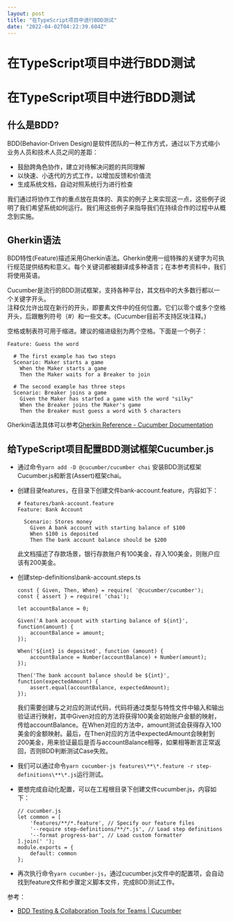 ```yaml
---
layout: post
title: "在TypeScript项目中进行BDD测试"
date: "2022-04-02T04:22:39.604Z"
---
```

在TypeScript项目中进行BDD测试
=====================

在TypeScript项目中进行BDD测试
=====================

什么是BDD?
-------

BDD(Behavior-Driven Design)是软件团队的一种工作方式，通过以下方式缩小业务人员和技术人员之间的差距：

*   鼓励跨角色协作，建立对待解决问题的共同理解
*   以快速、小迭代的方式工作，以增加反馈和价值流
*   生成系统文档，自动对照系统行为进行检查

我们通过将协作工作的重点放在具体的、真实的例子上来实现这一点，这些例子说明了我们希望系统如何运行。我们用这些例子来指导我们在持续合作的过程中从概念到实施。

Gherkin语法
---------

BDD特性(Feature)描述采用Gherkin语法。Gherkin使用一组特殊的关键字为可执行规范提供结构和意义。每个关键词都被翻译成多种语言；在本参考资料中，我们将使用英语。

Cucumber是流行的BDD测试框架，支持各种平台，其文档中的大多数行都以一个关键字开头。  
注释仅允许出现在新行的开头，即要素文件中的任何位置。它们以零个或多个空格开头，后跟散列符号（#）和一些文本。(Cucumber目前不支持区块注释。)

空格或制表符可用于缩进。建议的缩进级别为两个空格。下面是一个例子：

    Feature: Guess the word
    
      # The first example has two steps
      Scenario: Maker starts a game
        When the Maker starts a game
        Then the Maker waits for a Breaker to join
    
      # The second example has three steps
      Scenario: Breaker joins a game
        Given the Maker has started a game with the word "silky"
        When the Breaker joins the Maker's game
        Then the Breaker must guess a word with 5 characters
    

Gherkin语法具体可以参考[Gherkin Reference - Cucumber Documentation](https://cucumber.io/docs/gherkin/reference/)

给TypeScript项目配置BDD测试框架Cucumber.js
---------------------------------

*   通过命令`yarn add -D @cucumber/cucumber chai` 安装BDD测试框架Cucumber.js和断言(Assert)框架chai。
    
*   创建目录features，在目录下创建文件bank-account.feature，内容如下：
    
        # features/bank-account.feature
        Feature: Bank Account
        
          Scenario: Stores money
            Given A bank account with starting balance of $100
            When $100 is deposited
            Then The bank account balance should be $200
        
    
    此文档描述了存款场景，银行存款账户有100美金，存入100美金，则账户应该有200美金。
    
*   创建step-definitions\\bank-account.steps.ts
    
        const { Given, Then, When} = require( '@cucumber/cucumber');
        const { assert } = require( 'chai');
        
        let accountBalance = 0;
        
        Given('A bank account with starting balance of ${int}', function(amount) {
            accountBalance = amount;
        });
        
        When('${int} is deposited', function (amount) {
            accountBalance = Number(accountBalance) + Number(amount);
        });
        
        Then('The bank account balance should be ${int}', function(expectedAmount) {
            assert.equal(accountBalance, expectedAmount);
        });
        
    
    我们需要创建与之对应的测试代码，代码将通过类型与特性文件中输入和输出验证进行映射，其中Given对应的方法将获得100美金初始账户金额的映射，传给accountBalance。在When对应的方法中，amount测试会获得存入100美金的金额映射。最后，在Then对应的方法中expectedAmount会映射到200美金，用来验证最后是否与accountBalance相等，如果相等断言正常返回，否则BDD判断测试Case失败。
    
*   我们可以通过命令`yarn cucumber-js features\**\*.feature -r step-definitions\**\*.js`运行测试。
    
*   要想完成自动化配置，可以在工程根目录下创建文件cucumber.js，内容如下：
    
        // cucumber.js
        let common = [
            'features/**/*.feature', // Specify our feature files
            '--require step-definitions/**/*.js', // Load step definitions
            '--format progress-bar', // Load custom formatter
        ].join(' ');
        module.exports = {
            default: common
        };
        
    
*   再次执行命令`yarn cucumber-js`，通过cucumber.js文件中的配置项，会自动找到feature文件和步骤定义脚本文件，完成BDD测试工作。
    

参考：

*   [BDD Testing & Collaboration Tools for Teams | Cucumber](https://cucumber.io/)